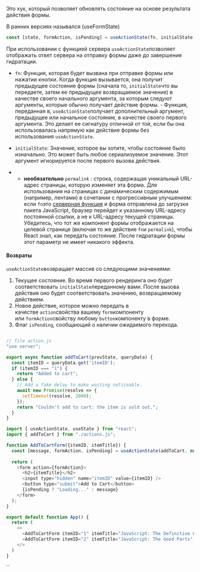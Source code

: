 Это хук, который позволяет обновлять состояние на основе результата действия формы.

В ранних версиях назывался (useFormState)

```js
const [state, formAction, isPending] = useActionState(fn, initialState, permalink?);
```

При использовании с функцией сервера `useActionState`позволяет отображать ответ сервера на отправку формы даже до завершения гидратации.

- `fn`: Функция, которая будет вызвана при отправке формы или нажатии кнопки. Когда функция вызывается, она получит предыдущее состояние формы (сначала то, `initialState`что вы передаете, затем ее предыдущее возвращаемое значение) в качестве своего начального аргумента, за которым следуют аргументы, которые обычно получает действие формы. - Функция, переданная в, `useActionState`получает дополнительный аргумент, предыдущее или начальное состояние, в качестве своего первого аргумента. Это делает ее сигнатуру отличной от той, если бы она использовалась напрямую как действие формы без использования `useActionState`.
  
- `initialState`: Значение, которое вы хотите, чтобы состояние было изначально. Это может быть любое сериализуемое значение. Этот аргумент игнорируется после первого вызова действия.

- - **необязательно** `permalink` : строка, содержащая уникальный URL-адрес страницы, которую изменяет эта форма. Для использования на страницах с динамическим содержимым (например, лентами) в сочетании с прогрессивным улучшением: если `fn`это [серверная функция](https://react.dev/reference/rsc/server-functions) и форма отправлена ​​до загрузки пакета JavaScript, браузер перейдет к указанному URL-адресу постоянной ссылки, а не к URL-адресу текущей страницы. Убедитесь, что тот же компонент формы отображается на целевой странице (включая то же действие `fn`и `permalink`), чтобы React знал, как передать состояние. После гидратации формы этот параметр не имеет никакого эффекта.
  
#### Возвраты[](https://react.dev/reference/react/useActionState#returns "Ссылка для возврата")

`useActionState`возвращает массив со следующими значениями:

1. Текущее состояние. Во время первого рендеринга оно будет соответствовать `initialState`переданному вами. После вызова действия оно будет соответствовать значению, возвращаемому действием.
2. Новое действие, которое можно передать в качестве `action`свойства вашему `form`компоненту или `formAction`свойству любому `button`компоненту в форме.
3. Флаг `isPending`, сообщающий о наличии ожидаемого перехода.

```js

// file action.js
"use server";

export async function addToCart(prevState, queryData) {
  const itemID = queryData.get('itemID');
  if (itemID === "1") {
    return "Added to cart";
  } else {
    // Add a fake delay to make waiting noticeable.
    await new Promise(resolve => {
      setTimeout(resolve, 2000);
    });
    return "Couldn't add to cart: the item is sold out.";
  }
}

import { useActionState, useState } from "react";
import { addToCart } from "./actions.js";

function AddToCartForm({itemID, itemTitle}) {
  const [message, formAction, isPending] = useActionState(addToCart, null);
  
  return (
    <form action={formAction}>
      <h2>{itemTitle}</h2>
      <input type="hidden" name="itemID" value={itemID} />
      <button type="submit">Add to Cart</button>
      {isPending ? "Loading..." : message}
    </form>
  );
}

export default function App() {
  return (
    <>
      <AddToCartForm itemID="1" itemTitle="JavaScript: The Definitive Guide" />
      <AddToCartForm itemID="2" itemTitle="JavaScript: The Good Parts" />
    </>
  )
}
```


``